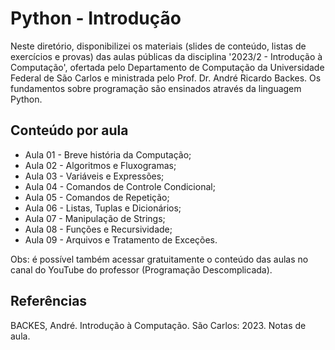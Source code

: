 # Python - Introdução

Neste diretório, disponibilizei os materiais (slides de conteúdo, listas de exercícios e provas) das aulas públicas da disciplina '2023/2 - Introdução à Computação', ofertada pelo Departamento de Computação da Universidade Federal de São Carlos e ministrada pelo Prof. Dr. André Ricardo Backes. Os fundamentos sobre programação são ensinados através da linguagem Python.

## Conteúdo por aula
- Aula 01 - Breve história da Computação;
- Aula 02 - Algoritmos e Fluxogramas;
- Aula 03 - Variáveis e Expressões;
- Aula 04 - Comandos de Controle Condicional;
- Aula 05 - Comandos de Repetição;
- Aula 06 - Listas, Tuplas e Dicionários;
- Aula 07 - Manipulação de Strings;
- Aula 08 - Funções e Recursividade;
- Aula 09 - Arquivos e Tratamento de Exceções.

Obs: é possível também acessar gratuitamente o conteúdo das aulas no canal do YouTube do professor (Programação Descomplicada).

## Referências

BACKES, André. Introdução à Computação. São Carlos: 2023. Notas de aula.
